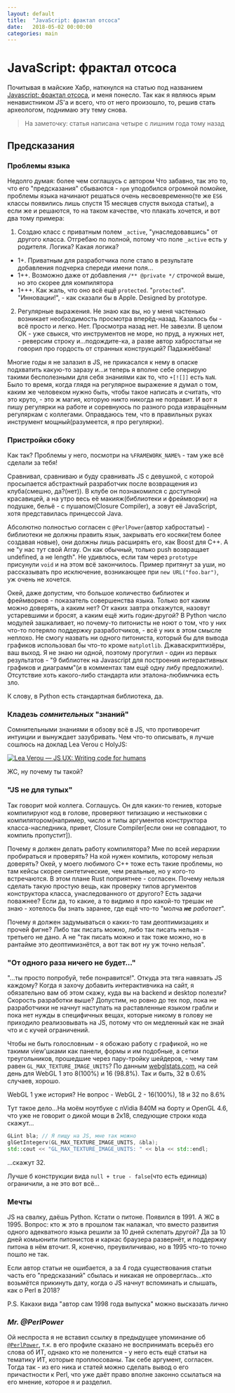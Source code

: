 ```yaml
---
layout: default
title:  "JavaScript: фрактал отсоса"
date:   2018-05-02 00:00:00
categories: main
---
```


# JavaScript: фрактал отсоса

Почитывая в майские Хабр, наткнулся на статью под названием [Javascript: фрактал отсоса][js-fractal], и меня понесло. Так как я являюсь ярым ненавистником JS'а и всего, что от него произошло, то, решив стать археологом, поднимаю эту тему снова.

> На заметочку: статья написана четыре с лишним года тому назад 

## Предсказания
### Проблемы языка

Недолго думая: более чем соглашусь с автором
Что забавно, так это то, что его "предсказания" сбываются - `npm` уподобился огромной помойке, проблемы языка начинают решаться очень несвоевременно(те же `ES6` классы появились лишь спустя 15 месяцев спустя выхода статьи), а если же и решаются, то на таком качестве, что плакать хочется, и вот два тому примера:

1. Создаю класс с приватным полем `_active`, "унаследовавшись" от другого класса. Отгребаю по полной, потому что поле `_active` есть у родителя. Логика? Какая логика?
- 1+. Приватным для разработчика поле стало в результате добавления подчерка спереди имени поля...
- 1++. Возможно даже от добавления `/** @private */` строчкой выше, но это скорее для компилятора
- 1+++. Как жаль, что оно всё ещё `protected`. "`protected`". "Инновации!", - как сказали бы в Apple. Designed by prototype.
2. Регулярные выражения. Не знаю как вы, но у меня частенько возникает необходимость просмотра вперёд-назад. Казалось бы - всё просто и легко. Нет. Просмотра назад нет. Не завезли. В целом ОК - уже свыкся, что инструментов не море, но пруд, а нужных нет, - реверсим строку и...подождите-ка, а разве автор хабростатьи не говорил про гордость от странных конструкций? Падажиёбана!

Многие годы я не залазил в JS, не прикасался к нему в опаске подхватить какую-то заразу и...и теперь я вполне себе оперирую такими бесполезными для себя знаниями как то, что `+[![]]` есть `NaN`. Было то время, когда глядя на регулярное выражение я думал о том, каким же человеком нужно быть, чтобы такое написать и считать, что это круто, - это ж магия, которую никто никогда не поправит. И вот я пишу регулярки на работе и соревнуюсь по разного рода извращённым регуляркам с коллегами. Оправдаюсь тем, что в правильных руках инструмент мощный(разумеется, я про регулярки).

### Пристройки сбоку
Как так? Проблемы у него, посмотри на `%FRAMEWORK_NAME%` - там уже всё сделали за тебя!

Сравнивал, сравниваю и буду сравнивать JS с девушкой, с которой просыпается абстрактный разработчик после возвращения из клуба(смешно, да?(нет)). В клубе он познакомился с доступной красавицей, а на утро весь её макияж(библиотеки и фреймворки) на подушке, бельё - с пушапом(Closure Compiler), а зовут её JavaScript, хотя представилась принцессой Java.

Абсолютно полностью согласен с `@PerlPower`(автор хабростатьи) - библиотеки не должны править язык, закрывать его косяки(тем более создавая новые), они должны лишь расширять его, как Boost для C++. А не "у нас тут свой Array. Он как обычный, только push возвращает undefined, а не length". Не удивлюсь, если там через `prototype` присунули `void` и на этом всё закончилось. Пример притянут за уши, но рассказывать про исключение, возникающее при `new URL("foo.bar")`, уж очень не хочется.

Окей, даже допустим, что большое количество библиотек и фреймворков - показатель совершенства языка. Только вот каким можно доверять, а каким нет? От каких завтра откажутся, назовут устаревшими и бросят, а каким ещё жить годик-другой? В Python число модулей зашкаливает, но почему-то питонисты не ноют о том, что у них что-то потеряло поддержку разработчиков, - всё у них в этом смысле неплохо. Не смогу назвать ни одного питониста, который бы для вывода графиков использовал бы что-то кроме `matplotlib`. Джаваскриптизёры, ваш выход. Я не знаю ни одной, поэтому прогуглил - один из первых результатов - "9 библиотек на Javascript для построения интерактивных графиков и диаграмм"(и в комментах там ещё одну либу предложили). Отсутствие хоть какого-либо стандарта или эталона-любимчика есть зло.

К слову, в Python есть стандартная библиотека, да.

### Кладезь _сомнительных_ "знаний"
Сомнительными знаниями я обзову всё в JS, что противоречит интуиции и вынуждает зазубривать.
Чем что-то описывать, я лучше сошлюсь на доклад Lea Verou с HolyJS:

[![Lea Verou — JS UX: Writing code for humans](https://i.ytimg.com/vi/gweY3L0YA1Y/hqdefault.jpg)](https://www.youtube.com/watch?v=gweY3L0YA1Y)

ЖС, ну почему ты такой?

### "JS не для тупых"
Так говорит мой коллега. Соглашусь. Он для каких-то гениев, которые компилируют код в голове, проверяют типизацию и нестыковки с компилятором(например, число и типы аргументов конструктора класса-наследника, привет, Closure Compiler[если они не совпадают, то компиль пропустит]).

Почему я должен делать работу компилятора? Мне по всей иерархии пробираться и проверять? На кой нужен компиль, которому нельзя доверять? Окей, у моего любимого C++ тоже есть такие проблемы, но там кейсы скорее синтетические, чем реальные, но у кого-то встречаются. В этом плане Rust поприятнее - согласен. Почему нельзя сделать такую простую вещь, как проверку типов аргументов конструктора класса, унаследованного от другого? Есть задачи поважнее? Если да, то какие, а то видимо я про какой-то трешак не знаю - хотелось бы знать заранее, где ещё что-то "молча ___не__ работает_".

Почему я должен задумываться о каких-то там деоптимизациях и прочей фигне? Либо так писать можно, либо так писать нельзя - третьего не дано. А не "так писать можно и так тоже можно, но в рантайме это деоптимизнётся, а вот так вот ну уж точно нельзя".

### "От одного раза ничего не будет..."
"...ты просто попробуй, тебе понравится!". Откуда эта тяга навязать JS каждому? Когда я захочу добавить интерактивчика на сайт, я обязательно вам об этом скажу, куда вы на backend и desktop полезли? Скорость разработки выше? Допустим, но ровно до тех пор, пока не разработчики не начнут наступать на раставленные языком грабли и пока нет нужды в специфичных вещах, которые никому в голову не приходило реализовывать на JS, потому что он медленный как не знай что и с кучей ограничений.

Чтобы не быть голословным - я обожаю работу с графикой, но не такими view'шками как панели, формы и им подобные, а сетки треугольников, прошедшие через пару-тройку шейдеров, - чему там равен `GL_MAX_TEXTURE_IMAGE_UNITS`? По данным [webglstats.com][webglstats], на сей день для WebGL 1 это 8(100%) и 16 (98.8%). Так и быть, 32 в 0.6% случаев, хорошо.

WebGL 1 уже история? Не вопрос - WebGL 2 - 16(100%), 18 и 32 по 8.6%

Тут такое дело...На моём ноутбуке с nVidia 840M на борту и OpenGL 4.6, что уже не говорит о дикой мощи в 2к18, следующие строки кода скажут...
```cpp
GLint bla; // Я пищу на JS, мне так можно
glGetIntegerv(GL_MAX_TEXTURE_IMAGE_UNITS, &bla);
std::cout << "GL_MAX_TEXTURE_IMAGE_UNITS: " << bla << std::endl;
```
...скажут 32.

Лучше б конструкции вида `null + true - false`(что есть единица) ограничили, а не это вот всё...

### Мечты
JS на свалку, даёшь Python. Кстати о питоне. Появился в 1991. А ЖС в 1995. Вопрос: кто ж это в прошлом так налажал, что вместо развития одного адекватного языка решили за 10 дней склепать другой? Да за 10 дней комьюнити питонистов и каркас браузера развернёт, и поддержку питона в нём вточит. Я, конечно, преувиличиваю, но в 1995 что-то точно пошло не так.
 
Если автор статьи не ошибается, а за 4 года существования статьи часть его "предсказаний" сбылась и никакая не опроверглась...кто возьмётся прикинуть дату, когда о JS начнут вспоминать и слышать, как о Perl в 2018?
 
P.S. Какахи вида "автор сам 1998 года выпуска" можно высказать лично

### _Mr. @PerlPower_
Ой неспроста я не вставил ссылку в предыдущее упоминание об [`@PerlPower`][PerlPower], т.к. в его профиле сказано не воспринимать всерьёз его слова об ИТ, однако кто не поленится - у него есть ещё статьи на тематику ИТ, которые проплюсованы. Так себе аргумент, согласен. Тогда так - из его ника и статей можно сделать вывод о его причастности к Perl, что уже даёт право вполне законно ссылаться на его мнение, которое я и разделил. 

[js-fractal]:    https://habr.com/post/215777
[webglstats]:    https://webglstats.com
[PerlPower]:     https://habr.com/users/PerlPower
